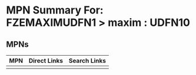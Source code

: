 



# MPN Summary For: FZEMAXIMUDFN1 > maxim : UDFN10

## MPNs
  

|MPN|Direct Links|Search Links|
| :--- | :--- | :--- |
||||
